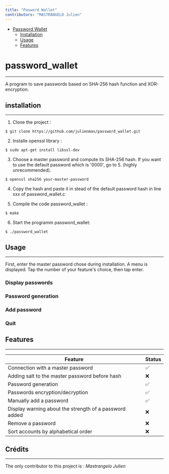 ```yaml
---
title: "Pasword Wallet"
contributors: "MASTRANGELO Julien"
---
```


- [Password Wallet](#password_wallet)
    - [Installation](#installation)
    - [Usage](#usage)
    - [Features](#Features)


# password_wallet

---

A program to save passwords based on SHA-256 hash function and XOR-encryption.

## installation

---

1. Clone the project :

```
$ git clone https://github.com/julienmas/password_wallet.git
```

2. Installe openssl library : 
```
$ sudo apt-get install libssl-dev
```
3. Choose a master password and compute its SHA-256 hash. If you want to use the default password which is '0000', go to 5. (highly unrecommended).

```
$ openssl sha256 your-master-password
```
4. Copy the hash and paste it in stead of the default password hash in line xxx of password_wallet.c

5. Compile the code password_wallet :

```
$ make
```

6. Start the programm password_wallet:

```
$ ./password_wallet
```

## Usage

---

First, enter the master password chose during installation.
A menu is displayed. Tap the number of your feature's choice, then tap enter.

### Display passwords
### Password generation
### Add password
### Quit

## Features

---

| Feature                                        | Status |
| ---------------------------------------------- | ------ |
| Connection with a master password              | ✅     |
| Adding salt to the master password before hash | ❌     |
| Password generation                            | ✅     |
| Passwords encryption/decryption                | ✅     |
| Manually add a password                        | ✅     |
| Display warning about the strength of a password added | ❌      |
| Remove a password                              | ❌      |
| Sort accounts by alphabetical order            | ❌      |


## Crédits

***

The only contributor to this project is :
*Mastrangelo Julien*

<!-- thank people for reviewing the project -->